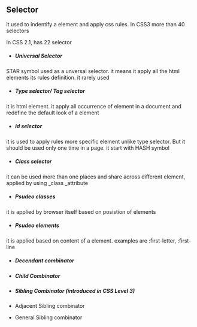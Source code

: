 ## Selector

it used to indentify a element and apply css rules. In CSS3 more than 40 selectors

In CSS 2.1, has 22 selector

* ##### Universal Selector


STAR symbol used as a unversal selector. it means it apply all the html elements its rules definition. it rarely used

* ##### Type selector\/ Tag selector


it is html element. it apply all occurrence of element in a document and redefine the default look of a element

* ##### id selector


it is used to apply rules more specific element unlike type selector. But it should be used only one time in a page. it start with HASH symbol

* ##### Class selector


it can be used more than one places and share across different element, applied by using \_class \_attribute

* ##### Psudeo classes


it is applied by browser itself based on posistion of elements

* ##### Psudeo elements


it is applied based on content of a element. examples are :first-letter, :first-line

* ##### Decendant combinator

* ##### Child Combinator

* ##### Sibling Combinator \(introduced in CSS Level 3\)

* Adjacent Sibling combinator

* General Sibling combinator


